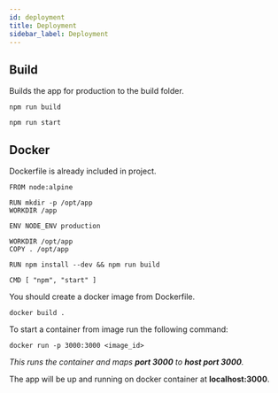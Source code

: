 ```yaml
---
id: deployment
title: Deployment
sidebar_label: Deployment
---
```


## Build

Builds the app for production to the build folder.
```
npm run build
```

``` 
npm run start
```





## Docker

Dockerfile is already included in project.

```
FROM node:alpine

RUN mkdir -p /opt/app
WORKDIR /app

ENV NODE_ENV production

WORKDIR /opt/app
COPY . /opt/app

RUN npm install --dev && npm run build

CMD [ "npm", "start" ]
```

You should create a docker image from Dockerfile.

```
docker build .
```

To start a container from image run the following command:

``` 
docker run -p 3000:3000 <image_id>
```

*This runs the container and maps **port 3000** to **host port 3000**.*

The app will be up and running on docker container at **localhost:3000**.